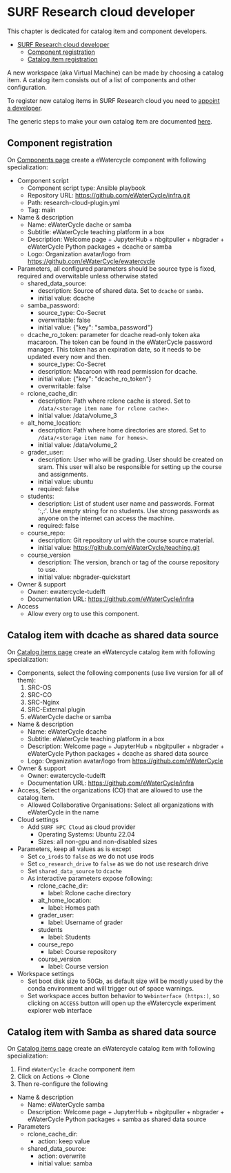# SURF Research cloud developer

This chapter is dedicated for catalog item and component developers.

- [SURF Research cloud developer](#surf-research-cloud-developer)
  - [Component registration](#component-registration)
  - [Catalog item registration](#catalog-item-registration)

A new workspace (aka Virtual Machine) can be made by choosing a catalog item.
A catalog item consists out of a list of components and other configuration.

To register new catalog items in SURF Research cloud you 
need to [appoint a developer](https://servicedesk.surf.nl/wiki/display/WIKI/Appoint+a+collaboration-member+a+developer).

The generic steps to make your own catalog item are documented [here](https://servicedesk.surf.nl/wiki/display/WIKI/Create+your+own+catalog+items).

## Component registration

On [Components page](https://portal.live.surfresearchcloud.nl/catalog/components)
create a eWatercycle component with following specialization:

- Component script
  - Component script type: Ansible playbook
  - Repository URL: https://github.com/eWaterCycle/infra.git
  - Path: research-cloud-plugin.yml
  - Tag: main
- Name & description
  - Name: eWaterCycle dache or samba
  - Subtitle: eWaterCycle teaching platform in a box
  - Description: Welcome page + JupyterHub + nbgitpuller + nbgrader + eWaterCycle Python packages + dcache or samba
  - Logo: Organization avatar/logo from https://github.com/eWaterCycle/ewatercycle
- Parameters, all configured parameters should be source type is fixed, required and overwitable unless otherwise stated
  - shared_data_source:
    - description: Source of shared data. Set to `dcache` or `samba`.
    - initial value: dcache
  - samba_password:
    - source_type: Co-Secret
    - overwritable: false
    - initial value: {"key": "samba_password"}
  - dcache_ro_token: parameter for dcache read-only token aka macaroon.
      The token can be found in the eWaterCycle password manager.
      This token has an expiration date, so it needs to be updated every now and then.
    - source_type: Co-Secret
    - description: Macaroon with read permission for dcache.
    - initial value: {"key": "dcache_ro_token"}
    - overwritable: false
  - rclone_cache_dir:
    - description: Path where rclone cache is stored. Set to `/data/<storage item name for rclone cache>`.
    - initial value: /data/volume_3
  - alt_home_location:
    - description: Path where home directories are stored. Set to `/data/<storage item name for homes>`.
    - initial value: /data/volume_2
  - grader_user:
    - description: User who will be grading. User should be created on sram. This user will also be responsible for setting up the course and assignments.
    - initial value: ubuntu
    - required: false
  - students:
    - description: List of student user name and passwords. Format '<username1>:<password1>,<username2>:<password2>'. Use empty string for no students. Use strong passwords as anyone on the internet can access the machine.
    - required: false
  - course_repo:
    - description: Git repository url with the course source material.
    - initial value: https://github.com/eWaterCycle/teaching.git
  - course_version
    - description: The version, branch or tag of the course repository to use.
    - initial value: nbgrader-quickstart
- Owner & support
  - Owner: ewatercycle-tudelft
  - Documentation URL: https://github.com/eWaterCycle/infra
- Access
  - Allow every org to use this component.

## Catalog item with dcache as shared data source

On [Catalog items page](https://portal.live.surfresearchcloud.nl/catalog/catalogItems)
create an eWatercycle catalog item with following specialization:

- Components, select the following components (use live version for all of them):
  1. SRC-OS
  2. SRC-CO
  3. SRC-Nginx
  4. SRC-External plugin
  5. eWaterCycle dache or samba
- Name & description
  - Name: eWaterCycle dcache
  - Subtitle: eWaterCycle teaching platform in a box
  - Description: Welcome page + JupyterHub + nbgitpuller + nbgrader + eWaterCycle Python packages + dcache as shared data source
  - Logo: Organization avatar/logo from https://github.com/eWaterCycle
- Owner & support
  - Owner: ewatercycle-tudelft
  - Documentation URL: https://github.com/eWaterCycle/infra
- Access, Select the organizations (CO) that are allowed to use the catalog item.
  - Allowed Collaborative Organisations: Select all organizations with eWaterCycle in the name
- Cloud settings
  - Add `SURF HPC Cloud` as cloud provider
    - Operating Systems: Ubuntu 22.04
    - Sizes: all non-gpu and non-disabled sizes
- Parameters, keep all values as is except
  - Set `co_irods` to `false` as we do not use irods
  - Set `co_research_drive` to `false` as we do not use research drive
  - Set `shared_data_source` to `dcache`
  - As interactive parameters expose following:
    - rclone_cache_dir:
      - label: Rclone cache directory
    - alt_home_location:
      - label: Homes path
    - grader_user:
      - label: Username of grader
    - students
      - label: Students
    - course_repo
      - label: Course repository
    - course_version
      - label: Course version
- Workspace settings
  - Set boot disk size to 50Gb,
  as default size will be mostly used by the conda environment and will trigger out of space warnings.
  - Set workspace acces button behavior to `Webinterface (https:)`,
  so clicking on `ACCESS` button will open up the eWatercycle experiment explorer web interface

## Catalog item with Samba as shared data source

On [Catalog items page](https://portal.live.surfresearchcloud.nl/catalog/catalogItems)
create an eWatercycle catalog item with following specialization:

1. Find `eWaterCycle dcache` component item
2. Click on Actions -> Clone
3. Then re-configure the following

- Name & description
  - Name: eWaterCycle samba
  - Description: Welcome page + JupyterHub + nbgitpuller + nbgrader + eWaterCycle Python packages + samba as shared data source
- Parameters
  - rclone_cache_dir:
    - action: keep value
  - shared_data_source:
    - action: overwrite
    - initial value: samba
